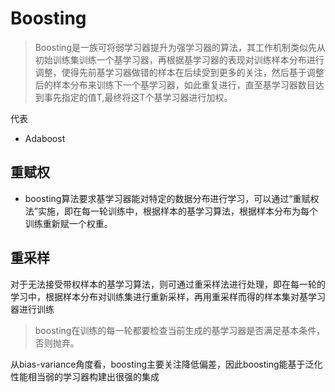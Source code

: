 # Boosting

>Boosting是一族可将弱学习器提升为强学习器的算法，其工作机制类似先从初始训练集训练一个基学习器，再根据基学习器的表现对训练样本分布进行调整，使得先前基学习器做错的样本在后续受到更多的关注，然后基于调整后的样本分布来训练下一个基学习器，如此重复进行，直至基学习器数目达到事先指定的值T,最终将这T个基学习器进行加权。

代表
- Adaboost

## 重赋权
- boosting算法要求基学习器能对特定的数据分布进行学习，可以通过“重赋权法”实施，即在每一轮训练中，根据样本的基学习算法，根据样本分布为每个训练重新赋一个权重。

## 重采样

对于无法接受带权样本的基学习算法，则可通过重采样法进行处理，即在每一轮的学习中，根据样本分布对训练集进行重新采样，再用重采样而得的样本集对基学习器进行训练

>boosting在训练的每一轮都要检查当前生成的基学习器是否满足基本条件，否则抛弃。


从bias-variance角度看，boosting主要关注降低偏差，因此boosting能基于泛化性能相当弱的学习器构建出很强的集成
